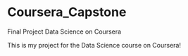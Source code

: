 # Coursera_Capstone
Final Project Data Science on Coursera

This is my project for the Data Science course on Coursera!
